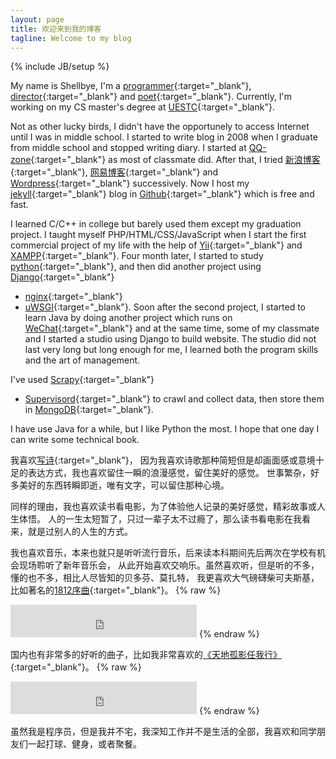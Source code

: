```yaml
---
layout: page
title: 欢迎来到我的博客
tagline: Welcome to my blog
---
```

{% include JB/setup %}

My name is Shellbye, I'm a [programmer](https://github.com/Shellbye){:target="_blank"},
[director](/blog/direct-era/){:target="_blank"} and
[poet](/blog/poet/){:target="_blank"}.
Currently, I'm working on my CS master's degree at [UESTC](http://www.uestc.edu.cn/){:target="_blank"}.


Not as other lucky birds, I didn't have the opportunely to access Internet until I was in middle school.
I started to write blog in 2008 when I graduate from middle school and stopped writing diary.
I started at [QQ-zone](http://qzone.qq.com/){:target="_blank"} as most of classmate did.
After that, I tried [新浪博客](http://blog.sina.com.cn/){:target="_blank"},
[网易博客](http://blog.163.com/){:target="_blank"}
and [Wordpress](https://wordpress.com/){:target="_blank"} successively.
Now I host my [jekyll](http://jekyllrb.com/){:target="_blank"}
blog in [Github](https://pages.github.com/){:target="_blank"} which is free and fast.


I learned C/C++ in college but barely used them except my graduation project.
I taught myself PHP/HTML/CSS/JavaScript when I start the first commercial project of my life
with the help of [Yii](http://www.yiiframework.com/){:target="_blank"}
and [XAMPP](https://www.apachefriends.org/index.html){:target="_blank"}.
Four month later, I started to study [python](https://www.python.org/){:target="_blank"},
and then did another project using [Django](https://www.djangoproject.com/){:target="_blank"}
+ [nginx](http://nginx.org/){:target="_blank"}
+ [uWSGI](https://uwsgi-docs.readthedocs.org/en/latest/){:target="_blank"}.
Soon after the second project, I started to learn Java by doing another project
which runs on [WeChat](http://weixin.qq.com/){:target="_blank"} and at the same time,
some of my classmate and I started a studio using Django to build website.
The studio did not last very long but long enough for me,
I learned both the program skills and the art of management.

I've used [Scrapy](http://doc.scrapy.org/en/master/index.html){:target="_blank"}
+ [Supervisord](http://supervisord.org/){:target="_blank"} to crawl and collect data,
then store them in [MongoDB](https://www.mongodb.org/){:target="_blank"}.


I have use Java for a while, but I like Python the most.
I hope that one day I can write some technical book.


我喜欢[写诗](http://www.google.com/search?q=site:shellbye.com/blog/%20poetry){:target="_blank"}，
因为我喜欢诗歌那种简短但是却画面感或意境十足的表达方式，我也喜欢留住一瞬的浪漫感觉，留住美好的感觉。
世事繁杂，好多美好的东西转瞬即逝，唯有文字，可以留住那种心境。

同样的理由，我也喜欢读书看电影，为了体验他人记录的美好感觉，精彩故事或人生体悟。
人的一生太短暂了，只过一辈子太不过瘾了，那么读书看电影在我看来，就是过别人的人生的方式。

我也喜欢音乐，本来也就只是听听流行音乐，后来读本科期间先后两次在学校有机会现场聆听了新年音乐会，
从此开始喜欢交响乐。虽然喜欢听，但是听的不多，懂的也不多，相比人尽皆知的贝多芬、莫扎特，
我更喜欢大气磅礴柴可夫斯基，比如著名的[1812序曲](http://en.wikipedia.org/wiki/1812_Overture){:target="_blank"}。
{% raw %}
<iframe frameborder="no" border="0" marginwidth="0" marginheight="0" width="298" height="52" src="http://music.163.com/outchain/player?type=2&id=26090129&auto=0&height=32"></iframe>
{% endraw %}

国内也有非常多的好听的曲子，比如我非常喜欢的[《天地孤影任我行》](http://music.163.com/#/song/68302/){:target="_blank"}。
{% raw %}
<iframe frameborder="no" border="0" marginwidth="0" marginheight="0" width="298" height="52" src="http://music.163.com/outchain/player?type=2&id=68302&auto=0&height=32"></iframe>
{% endraw %}

<p></p>

虽然我是程序员，但是我并不宅，我深知工作并不是生活的全部，我喜欢和同学朋友们一起打球、健身，或者聚餐。  

